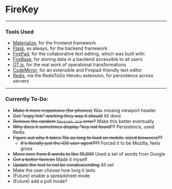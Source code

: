 # FireKey

<hr>

### Tools Used

* [Materialize](http://materializecss.com/), for the frontend framework
* [Flask](http://flask.pocoo.org/), as always, for the backend framework
* [FirePad](https://github.com/firebase/firepad), for the collaborative text editing, which was built with:
* [FireBase](https://firebase.google.com/), for storing data in a backend accessible to all users
* [OT.js](https://github.com/Operational-Transformation/ot.js/), for the real work of operational transformations
* [CodeMirror](https://codemirror.net/), for an extensible and Firepad-friendly text editor
* [Redis](), via the RedisToGo Heroku extension, for persistence across servers

<hr>

### Currently To-Do:

* ~~Make it more responsive (for phones)~~ Was missing viewport header
* ~~Get "copy link" working they way it should~~ All done
* ~~Remove the random `favicon.ico` error?~~ Make this better eventually
* ~~Why does it sometimes display "key not found"?~~ Persistence, used Redis
* ~~Figure out why it takes 10x as long to load on mobile-sized browsers??~~
	* ~~It's literally just the iOS user agent???~~ Forced it to be Mozilla, feels gross
* ~~Move over from 6 words to like 10,000~~ Used a set of words from Google
* ~~Get a better favicon~~ Made it myself
* ~~Update the text to not be condescending~~ All set
* Make the user choose how long it lasts
* (Future) enable a spreadsheet mode
* (Future) add a poll mode?